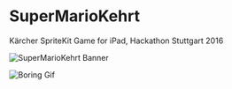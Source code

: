 # SuperMarioKehrt
Kärcher SpriteKit Game for iPad, Hackathon Stuttgart 2016


![SuperMarioKehrt Banner](https://raw.githubusercontent.com/frogg/SuperMarioKehrt/master/SuperMarioKehrt.png)

![Boring Gif](https://raw.githubusercontent.com/frogg/SuperMarioKehrt/master/boring_job.gif)
